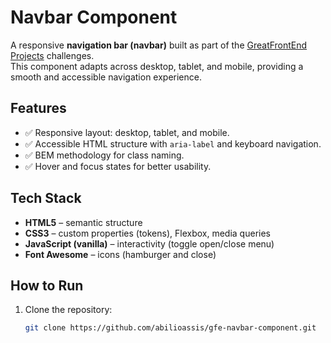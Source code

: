 # Navbar Component

A responsive **navigation bar (navbar)** built as part of the [GreatFrontEnd Projects](https://www.greatfrontend.com/projects) challenges.  
This component adapts across desktop, tablet, and mobile, providing a smooth and accessible navigation experience.

## Features

- ✅ Responsive layout: desktop, tablet, and mobile.
- ✅ Accessible HTML structure with `aria-label` and keyboard navigation.
- ✅ BEM methodology for class naming.
- ✅ Hover and focus states for better usability.

## Tech Stack

- **HTML5** – semantic structure
- **CSS3** – custom properties (tokens), Flexbox, media queries
- **JavaScript (vanilla)** – interactivity (toggle open/close menu)
- **Font Awesome** – icons (hamburger and close)

## How to Run

1. Clone the repository:
   ```bash
   git clone https://github.com/abilioassis/gfe-navbar-component.git
   ```
